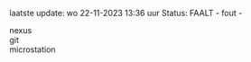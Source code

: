 laatste update: 
wo 22-11-2023 13:36   uur 
Status: FAALT - fout - 
<div class="service R">nexus</div><div class="service R">git</div><div class="service Y">microstation</div>